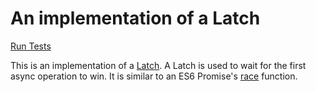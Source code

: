 # An implementation of a Latch

[Run Tests](latch.html)

This is an implementation of a [Latch](https://github.com/getify/You-Dont-Know-JS/blob/master/async%20%26%20performance/ch1.md).  A Latch is used to wait for the first async operation to win.  It is similar to an ES6 Promise's [race](https://developer.mozilla.org/en-US/docs/Web/JavaScript/Reference/Global_Objects/Promise/race) function.
